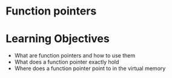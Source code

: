 
# Function pointers

# Learning Objectives

* What are function pointers and how to use them
* What does a function pointer exactly hold
* Where does a function pointer point to in the virtual memory

